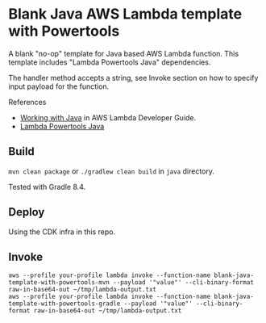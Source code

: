 # Blank Java AWS Lambda template with Powertools

A blank "no-op" template for Java based AWS Lambda function.
This template includes "Lambda Powertools Java" dependencies.

The handler method accepts a string, see Invoke section on how to specify input payload for the function.

References

- [Working with Java](https://docs.aws.amazon.com/lambda/latest/dg/lambda-java.html) in AWS Lambda Developer Guide.
- [Lambda Powertools Java](https://awslabs.github.io/aws-lambda-powertools-java/)

## Build

`mvn clean package` or `./gradlew clean build` in `java` directory.

Tested with Gradle 8.4.

## Deploy

Using the CDK infra in this repo.

## Invoke

```
aws --profile your-profile lambda invoke --function-name blank-java-template-with-powertools-mvn --payload '"value"' --cli-binary-format raw-in-base64-out ~/tmp/lambda-output.txt
aws --profile your-profile lambda invoke --function-name blank-java-template-with-powertools-gradle --payload '"value"' --cli-binary-format raw-in-base64-out ~/tmp/lambda-output.txt
```
